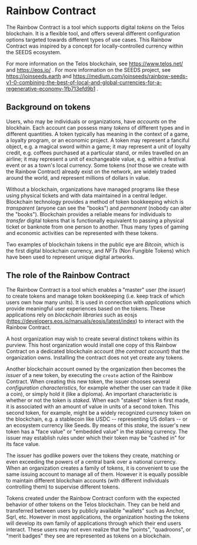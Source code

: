 # Rainbow Contract

The Rainbow Contract is a tool which supports digital *tokens* on the Telos blockchain. It is a flexible tool, and offers
several different configuration options targeted towards different types of use cases. This Rainbow Contract was
inspired by a concept for locally-controlled currency within the SEEDS ecosystem.

For more information on the Telos blockchain, see https://www.telos.net/ and https://eos.io/ . For more information on the SEEDS
project, see https://joinseeds.earth and https://medium.com/joinseeds/rainbow-seeds-v1-0-combining-the-best-of-local-and-global-currencies-for-a-regenerative-economy-1fb713efd9b1 .

## Background on tokens
Users, who may be individuals or organizations, have *accounts* on the blockhain. Each account can possess many *tokens*
of different types and in different quantities. A token typically has meaning in the context of a game, a loyalty program, or
an economic project. A token may represent a fanciful object, e.g. a magical sword within a game; it may represent a unit of
loyalty credit, e.g. coffees purchased at a particular stand, or miles travelled on an airline; it may represent a unit of
exchangeable value, e.g. within a festival event or as a town's local currency. Some tokens (*not* those we create with the
Rainbow Contract) already exist on the network, are widely traded around the world, and represent millions of dollars in value.

Without a blockchain, organizations have managed programs like these using physical tickets and with data maintained in a central
ledger. Blockchain technology provides a method of token bookkeeping which is *transparent* (anyone can see the "books") and
*permanent* (nobody can alter the "books"). Blockchain provides a reliable means for individuals to *transfer* digital tokens that
is functionally equivalent to passing a physical ticket or banknote from one person to another. Thus many types of gaming and
economic activities can be represented with these tokens.

Two examples of blockchain tokens in the public eye are *Bitcoin*, which is the first digital blockchain currency, and *NFTs* (Non
Fungible Tokens) which have been used to represent unique digital artworks.

## The role of the Rainbow Contract
The Rainbow Contract is a tool which enables a "master" user (the *issuer*) to create tokens and manage token bookkeeping (i.e.
keep track of which users own how many units). It is used in connection with *applications* which provide meaningful user
experiences based on the tokens. These applications rely on *blockchain libraries* such as eosjs (https://developers.eos.io/manuals/eosjs/latest/index)
to interact with the Rainbow Contract.

A host organization may wish to create several distinct tokens within its purview. This host organization would install one
copy of this Rainbow Contract on a dedicated blockchain account (the *contract account*) that the organization owns. Installing
the contract does not yet create any tokens.

Another blockchain account owned by the organization then becomes the *issuer* of a new token, by executing the `create` action of the Rainbow Contract.
When creating this new token, the issuer chooses several *configuration characteristics*, for example whether the user can trade
it (like a coin), or simply hold it (like a diploma). An important characteristic is whether or not the token is *staked*. When each
"staked" token is first made, it is associated with an amount of value in units of a second token. This second token, for example, might be a
widely recognized currency token on the blockchain, e.g. a stablecoin like USDC -- representing US dollars -- or an ecosystem
currency like Seeds. By means of this *stake*, the issuer's new token has a "face value" or "embedded value" in the staking
currency. The issuer may establish rules under which their token may be "cashed in" for its face value.

The issuer has godlike powers over the tokens they create, matching or even exceeding the powers of a central bank over a
national currency. When an organization creates a family of tokens, it is convenient to use the same issuing account to
manage all of them. However it is equally possible to maintain different blockchain accounts (with different individuals
controlling them) to supervise different tokens.

Tokens created under the Rainbow Contract conform with the expected behavior of other tokens on the Telos blockchain. They can
be held and transferred between users by publicly available "wallets" such as Anchor, Sqrl, etc. However in most applications,
the organization hosting the tokens will develop its own family of applications through which their end users interact. These
users may not even realize that the "points", "quadroons", or "merit badges" they see are represented as tokens on a blockchain.
